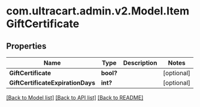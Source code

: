# com.ultracart.admin.v2.Model.ItemGiftCertificate
## Properties

Name | Type | Description | Notes
------------ | ------------- | ------------- | -------------
**GiftCertificate** | **bool?** |  | [optional] 
**GiftCertificateExpirationDays** | **int?** |  | [optional] 

[[Back to Model list]](../README.md#documentation-for-models) [[Back to API list]](../README.md#documentation-for-api-endpoints) [[Back to README]](../README.md)

